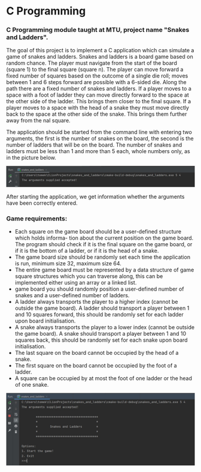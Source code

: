 # C Programming

### C Programming module taught at MTU, project name "Snakes and Ladders".

The goal of this project is to implement a C application which can simulate a game of snakes and
ladders. Snakes and ladders is a board game based on random chance. The player must navigate
from the start of the board (square 1) to the final square (square n). The player can move forward
a fixed number of squares based on the outcome of a single die roll; moves between 1 and 6 steps
forward are possible with a 6-sided die.
Along the path there are a fixed number of snakes and ladders. If a player moves to a space
with a foot of ladder they can move directly forward to the space at the other side of the ladder. This
brings them closer to the final square. If a player moves to a space with the head of a snake they must move
directly back to the space at the other side of the snake. This brings them further away from the
nal square.

The application should be started from the command line with entering two arguments, the first is the number of snakes on the board, the second is the number of ladders that will be on the board. 
The number of snakes and ladders must be less than 1 and more than 5 each, whole numbers only, as in the picture below.

![](images/arguments.jpg)

After starting the application, we get information whether the arguments have been correctly entered.

### Game requirements: 
* Each square on the game board should be a user-defined structure which holds informa-
  tion about the current position on the game board. The program should check if it is
  the final square on the game board, or if it is the bottom of a ladder, or if it is the head
  of a snake.
* The game board size should be randomly set each time the application is run, minimum
  size 32, maximum size 64.
* The entire game board must be represented by a data structure of game square structures
  which you can traverse along, this can be implemented either using an array or a linked
  list.
* game board you should randomly position a user-defined number of snakes and
  a user-defined number of ladders.
* A ladder always transports the player to a higher index (cannot be outside the game
  board). A ladder should transport a player between 1 and 10 squares forward, this
  should be randomly set for each ladder upon board initialisation.
* A snake always transports the player to a lower index (cannot be outside the game
  board). A snake should transport a player between 1 and 10 squares back, this should
  be randomly set for each snake upon board initialisation.
* The last square on the board cannot be occupied by the head of a snake.
* The first square on the board cannot be occupied by the foot of a ladder.
* A square can be occupied by at most the foot of one ladder or the head of one snake.

![](images/start.jpg)